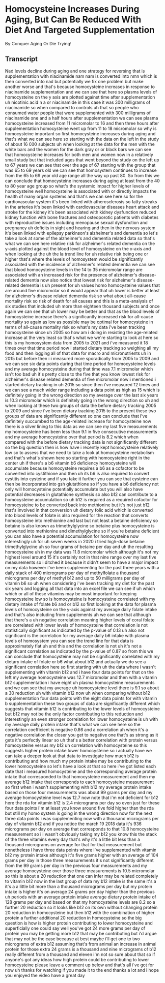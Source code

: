 # Homocysteine Increases During Aging, But Can Be Reduced With Diet And Targeted Supplementation

By Conquer Aging Or Die Trying! 


## Transcript

Nad levels decline during aging and one strategy for reversing that is supplementation with niacinamide nam nam is converted into nmn which is then converted into nad but potentially we fix one problem but make another worse and that's because homocysteine increases in response to niacinamide supplementation and we can see that here so plasma levels of homocysteine on the y axis are plotted against time after supplementation uh nicotinic acid n a or niacinamide in this case it was 300 milligrams of niacinamide so when compared to controls uh that so people who consumed water people that were supplemented with 300 milligrams of niacinamide one and a half hours after supplementation we can see plasma homocysteine increased from 11 micromolar to 16 and then three hours after supplementation homocysteine went up from 11 to 18 micromolar so why is homocysteine important so first homocysteine increases during aging and that's what we can see here so starting with the data on the left in the study of about 16 000 subjects uh when looking at the data for the men with the white bars and the women for the dark gray or or black bars we can see that homocysteine increases for both men and women now in a relatively small study but that included ages that went beyond the study on the left up to 67 years we can see that over the age of 67 starting with the group that was 65 to 69 years old we can see that homosystem continues to increase from the 65 to 69 year old age range all the way up past 80. So from this we can conclude that homocysteine increases during aging at least from the 40 to 80 year age group so what's the systemic impact for higher levels of homocysteine well homocysteine is associated with or directly impacts the health of many organ systems and that's we can see here so for the cardiovascular system it's been linked with atherosclerosis so fatty streaks in the arteries it's been linked with cardiovascular diseases heart attack and stroke for the kidney it's been associated with kidney dysfunction reduced kidney function with bone fractures and osteoporotic patients with diabetes with reproductive issues including menopause sexual dysfunction and pregnancy uh deficits in sight and hearing and then in the nervous system it's been linked with epilepsy parkinson's alzheimer's and dementia so let's take a look at some of the alzheimer's and dementia related data so that's what we can see here relative risk for alzheimer's related dementia on the y-axis plotted against the blood level of homocysteine on the x-axis and when looking at the uh the la trend line for uh relative risk being one or higher that's where the levels of homosystem would be significantly associated with the incidence of alzheimer's related dementia we can see that blood homocysteine levels in the 14 to 35 micromolar range are associated with an increased risk for the presence of alzheimer's disease-related dementia now also notice that lowest risk for alzheimer's disease-related dementia is uh present for uh values homo homocysteine values that are around five micromolar so it would appear that uh lower is better at least for alzheimer's disease related dementia risk so what about all-cause mortality risk so risk of death for all causes and this is a meta-analysis of six studies that included uh more than eighteen thousand subjects and once again we can see that uh lower may be better and that as the blood levels of homocysteine increase there's a significantly increased risk for all-cause mortality so again as low as possible may be optimal for homocysteine in terms of all-cause mortality risk so what's my data i've been tracking homocysteine since uh 2005 so how am i doing in resisting the age-related increase at the very least so that's what we we're starting to look at here so this is my homosystem data from 2005 to 2021 and i've measured it 18 times over that time period now i started dietary tracking so weighing all my food and then logging all of that data for macro and micronutrients uh in 2015 but before then i i measured more sporadically from 2005 to 2009 and we can see six data points during that time period for homocysteine levels and my average homocysteine during that time was 7.1 micromolar which isn't too bad uh it's pretty close to the five that you know lowest risk for alzheimer's disease related dementia of five micromolar now i mentioned i started dietary tracking in uh 2015 so since then i've measured 12 times and we can see a much wider range including a data point as high as 15 which is definitely going in the wrong direction so my average over the last six years is 10.3 micromolar which is definitely going in the wrong direction so uh and when looking at these two groups of data the before dietary tracking 2005 to 2009 and since i've been dietary tracking 2015 to the present these two groups of data are significantly different so one can conclude that i've definitely succumbed to the age-related increase for homocysteine now there is a silver lining to this data as we can see my last five measurements my homocysteine has been less than 9.1 in five consecutive measurements and my average homocysteine over that period is 8.2 which when compared with the before dietary tracking data is not significantly different so the big question then is how have i recently kept homocysteine relatively low so to assess that we need to take a look at homocysteine metabolism and that's what's shown here so starting with homocysteine right in the center uh if there's a b6 vitamin b6 deficiency homocysteine will accumulate because homocysteine requires a b6 as a cofactor to be converted into cystithione and then uh its b6 is also required to convert cystitis into cysteine and if you take it further you can see that cysteine can then be incorporated into gsh glutathione so if you have a b6 deficiency not only will homocysteine potentially accumulate but you will also have potential decreases in glutathione synthesis so also b12 can contribute to a homocysteine accumulation so uh b12 is required as a required cofactor for homocysteine to be converted back into methionine but it's not just b12 that's involved in that conversion uh dietary folic acid which is converted into blood levels of folate is also required for the reaction that converts homocysteine into methionine and last but not least a betaine deficiency so betaine is also known as trimethylglycine so betaine plus homocysteine is converted into methionine and dimethylglycine so if you're betaine deficient you can also have a potential accumulation for homocysteine now interestingly uh for uh seven weeks in 2020 i tried high-dose betaine trimethylglycine uh so four grams of betaine per day and uh the resulting homocysteine uh in my data was 11.8 micromolar which although it's not my highest level around 15 it's certainly not in that nine range over my last five measurements so i ditched it because it didn't seem to have a major impact on my data however i've been supplementing for the past three years with a daily stack of 400 micrograms per day of methylfolate a thousand micrograms per day of methyl b12 and up to 50 milligrams per day of vitamin b6 so uh when considering i've been tracking my diet for the past six years and logging all that data into an excel file we can see if uh which which or all of these vitamins may be most important for keeping homocysteine low so is homocysteine is homocysteine correlated with my dietary intake of folate b6 and or b12 so first looking at the data for plasma levels of homocysteine on the y-axis against my average daily folate intake and that's also including from supplements uh we can see that although that there's a uh negative correlation meaning higher levels of coral folate are correlated with lower levels of homocysteine that correlation is not statistically significant as indicated by the p-value of 0.13 uh also not significant is the correlation for my average daily b6 intake with plasma levels of homosystem you can see the trend line for that data is approximately flat uh and this and the correlation is not uh it's not a significant correlation as indicated by the p-value of 0.87 so from this we can conclude that homocysteine may not be significantly correlated with my dietary intake of folate or b6 what about b12 and actually we do see a significant correlation here so first starting with uh the data where i wasn't supplementing with vitamin b12 and i have four data points for that on the left my average homocysteine was 12.7 micromolar and then with a vitamin b12 supplementation i have eight uh plasma homocysteine measurements and we can see that my average uh homocysteine level there is 9.1 so about a 30 reduction uh with vitamin b12 now uh when comparing without b12 supplementation four data points with the eight data points for with vitamin b supplementation these two groups of data are significantly different which suggests that vitamin b12 is contributing to the lower levels of homocysteine but b12 may not be the only factor contributing to this reduction and interestingly an even stronger correlation for lower homocysteine is uh with my average daily protein intake that's what we can see here so the correlation coefficient is negative 0.86 and a correlation uh when it's a negative correlation the closer you get to negative one that's as strong as it gets it's perfectly linear so uh that's a better correlation with protein versus homocysteine versus my b12 uh correlation with homocysteine so this suggests higher protein intake lower homocysteine so i actually have we can take a deeper look at that data to investigate how much b12 is contributing and how much my protein intake may be contributing to the lower homocysteine so let's have a look at that so here i've got listed each date that i measured homocysteine and the corresponding average protein intake that corresponded to that homocysteine measurement and then my average b12 intake that corresponds to each homocysteine measurement so first when i wasn't supplementing with b12 my average protein intake based on those four measurements was about 99 grams per day and my average homocysteine level was 12.7 now note that i'm not deficient for b12 here the rda for vitamin b12 is 2.4 micrograms per day so even just for these four data points i'm at least you know around five fold higher than the rda but still my homo system is going in the wrong direction now for the next three data points i was supplementing now with a thousand micrograms per day of vitamin b12 and if you notice the march 19 2018 data it's 936 micrograms per day on average that corresponds to that 10.8 homocysteine measurement so i i wasn't obviously taking my b12 you know this the stack of the three vitamins every day that's why it's a little bit less than a thousand micrograms on average for that for that measurement but nonetheless i have three data points where i've supplemented with vitamin b12 my protein intake although it's five grams higher with an average of 104 grams per day in those three measurements it's not significantly different from the 99 grams per day in the previous four measurements and my average homocysteine over those three measurements is 10.5 micromolar so this is about a 20 reduction that one can infer may be related completely to vitamin b12 now in the last group of data my b12 intake is the same it's a it's a a little bit more than a thousand micrograms per day but my protein intake is higher it's on average 24 grams per day higher than the previous uh periods with an average protein intake average dietary protein intake of 128 grams per day and based on that my homocysteine levels are 8.2 so a further 20 reduction so it looks like b12 on its own without changing protein 20 reduction in homocysteine but then b12 with the combination of higher protein a further additional 20 reduction in homocysteine so the big question is how is higher protein contributing to lower homocysteine and superficially one could say well you've got 24 more grams per day of protein you may be getting more b12 that may be contributing but i'd argue that may not be the case because at best maybe i'll get one to two micrograms of extra b12 assuming that's from animal an increase in animal protein for those extra 24 grams is a thousand and nine micrograms of b12 really different from a thousand and eleven i'm not so sure about that so if anyone's got any ideas how high protein could be contributing to lower homocysteine please leave a comment up below and that's all i've got for now uh thanks for watching if you made it to the end thanks a lot and i hope you enjoyed the video have a great day
